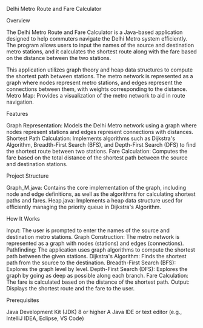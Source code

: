Delhi Metro Route and Fare Calculator

Overview

The Delhi Metro Route and Fare Calculator is a Java-based application designed to help commuters navigate the Delhi Metro system efficiently. The program allows users to input the names of the source and destination metro stations, and it calculates the shortest route along with the fare based on the distance between the two stations.

This application utilizes graph theory and heap data structures to compute the shortest path between stations. The metro network is represented as a graph where nodes represent metro stations, and edges represent the connections between them, with weights corresponding to the distance. Metro Map: Provides a visualization of the metro network to aid in route navigation.

Features

Graph Representation: Models the Delhi Metro network using a graph where nodes represent stations and edges represent connections with distances.
Shortest Path Calculation: Implements algorithms such as Dijkstra's Algorithm, Breadth-First Search (BFS), and Depth-First Search (DFS) to find the shortest route between two stations.
Fare Calculation: Computes the fare based on the total distance of the shortest path between the source and destination stations.


Project Structure

Graph_M.java: Contains the core implementation of the graph, including node and edge definitions, as well as the algorithms for calculating shortest paths and fares.
Heap.java: Implements a heap data structure used for efficiently managing the priority queue in Dijkstra's Algorithm.

How It Works

Input: The user is prompted to enter the names of the source and destination metro stations.
Graph Construction: The metro network is represented as a graph with nodes (stations) and edges (connections).
Pathfinding: The application uses graph algorithms to compute the shortest path between the given stations.
Dijkstra's Algorithm: Finds the shortest path from the source to the destination.
Breadth-First Search (BFS): Explores the graph level by level.
Depth-First Search (DFS): Explores the graph by going as deep as possible along each branch.
Fare Calculation: The fare is calculated based on the distance of the shortest path.
Output: Displays the shortest route and the fare to the user.

Prerequisites

Java Development Kit (JDK) 8 or higher
A Java IDE or text editor (e.g., IntelliJ IDEA, Eclipse, VS Code)
